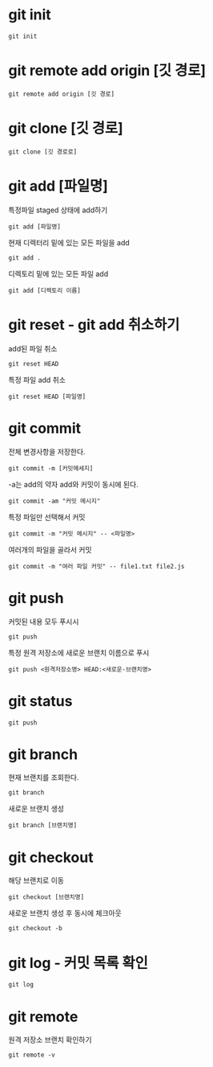 # git init

```
git init
```

# git remote add origin [깃 경로]

```
git remote add origin [깃 경로]
```

# git clone [깃 경로]

```
git clone [깃 경로로]
```

# git add [파일명]

특정파일 staged 상태에 add하기

```
git add [파일명]
```

현재 디렉터리 밑에 있는 모든 파일을 add

```
git add .
```

디렉토리 밑에 있는 모든 파일 add

```
git add [디렉토리 이름]
```

# git reset - git add 취소하기

add된 파일 취소

```
git reset HEAD
```

특정 파일 add 취소

```
git reset HEAD [파일명]
```

# git commit

전체 변경사항을 저장한다.

```
git commit -m [커밋메세지]
```

-a는 add의 약자
add와 커밋이 동시에 된다.

```
git commit -am "커밋 메시지"
```

특정 파일만 선택해서 커밋

```
git commit -m "커밋 메시지" -- <파일명>
```

여러개의 파일을 골라서 커밋

```
git commit -m "여러 파일 커밋" -- file1.txt file2.js
```

# git push

커밋된 내용 모두 푸시시

```
git push
```

특정 원격 저장소에 새로운 브랜치 이름으로 푸시

```
git push <원격저장소명> HEAD:<새로운-브랜치명>
```

# git status

```
git push
```

# git branch

현재 브랜치를 조회한다.

```
git branch
```

새로운 브랜치 생성

```
git branch [브랜치명]
```

# git checkout

해당 브랜치로 이동

```
git checkout [브랜치명]
```

새로운 브랜치 생성 후 동시에 체크아웃

```
git checkout -b
```

# git log - 커밋 목록 확인

```
git log
```

# git remote

원격 저장소 브랜치 확인하기

```
git remote -v
```
